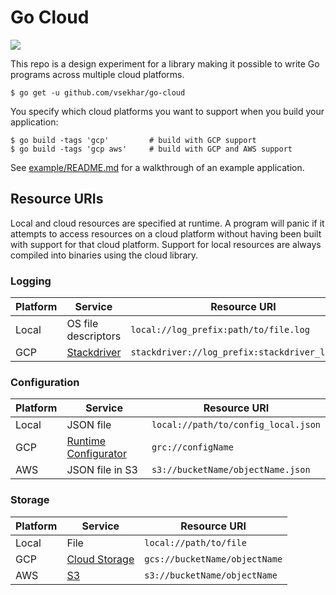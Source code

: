 # Go Cloud

[![](https://godoc.org/github.com/vsekhar/go-cloud?status.svg)](http://godoc.org/github.com/vsekhar/go-cloud)

This repo is a design experiment for a library making it possible to write Go programs across multiple cloud platforms.

```
$ go get -u github.com/vsekhar/go-cloud
```

You specify which cloud platforms you want to support when you build your application:

```
$ go build -tags 'gcp'         # build with GCP support
$ go build -tags 'gcp aws'     # build with GCP and AWS support
```

See [example/README.md](example/README.md) for a walkthrough of an example application.

## Resource URIs

Local and cloud resources are specified at runtime. A program will panic if it attempts to access resources on a cloud platform without having been built with support for that cloud platform. Support for local resources are always compiled into binaries using the cloud library.

### Logging

| Platform     | Service             | Resource URI                                   |
|--------------|---------------------|------------------------------------------------|
| Local        | OS file descriptors | `local://log_prefix:path/to/file.log`          |
| GCP          | [Stackdriver](https://cloud.google.com/logging/)         | `stackdriver://log_prefix:stackdriver_logName` |

### Configuration

| Platform     | Service                      | Resource URI                                   |
|--------------|------------------------------|------------------------------------------------|
| Local        | JSON file                    | `local://path/to/config_local.json`                  |
| GCP          | [Runtime Configurator](https://cloud.google.com/deployment-manager/runtime-configurator/)         | `grc://configName` |
| AWS          | JSON file in S3              | `s3://bucketName/objectName.json`|

### Storage

| Platform     | Service             | Resource URI                                   |
|--------------|------------------------------|------------------------------------------------|
| Local        | File                    | `local://path/to/file`                  |
| GCP          | [Cloud Storage](https://cloud.google.com/storage/)         | `gcs://bucketName/objectName` |
| AWS          | [S3](https://aws.amazon.com/s3/) | `s3://bucketName/objectName` |
